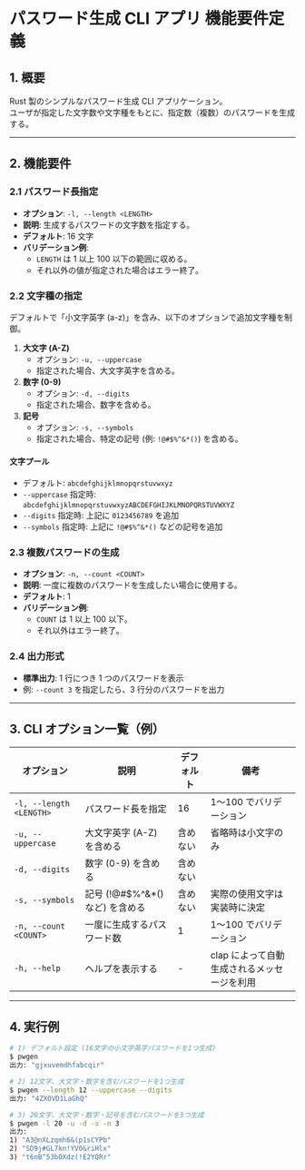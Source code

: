 # パスワード生成 CLI アプリ 機能要件定義

## 1. 概要
Rust 製のシンプルなパスワード生成 CLI アプリケーション。<br>
ユーザが指定した文字数や文字種をもとに、指定数（複数）のパスワードを生成する。

---

## 2. 機能要件

### 2.1 パスワード長指定
- **オプション**: `-l, --length <LENGTH>`
- **説明**: 生成するパスワードの文字数を指定する。
- **デフォルト**: 16 文字
- **バリデーション例**:
  - `LENGTH` は 1 以上 100 以下の範囲に収める。
  - それ以外の値が指定された場合はエラー終了。

### 2.2 文字種の指定
デフォルトで「小文字英字 (a-z)」を含み、以下のオプションで追加文字種を制御。

1. **大文字 (A-Z)**
   - オプション: `-u, --uppercase`
   - 指定された場合、大文字英字を含める。
2. **数字 (0-9)**
   - オプション: `-d, --digits`
   - 指定された場合、数字を含める。
3. **記号**
   - オプション: `-s, --symbols`
   - 指定された場合、特定の記号 (例: `!@#$%^&*()`) を含める。

#### 文字プール
- デフォルト: `abcdefghijklmnopqrstuvwxyz`
- `--uppercase` 指定時: `abcdefghijklmnopqrstuvwxyzABCDEFGHIJKLMNOPQRSTUVWXYZ`
- `--digits` 指定時: 上記に `0123456789` を追加
- `--symbols` 指定時: 上記に `!@#$%^&*()` などの記号を追加

### 2.3 複数パスワードの生成
- **オプション**: `-n, --count <COUNT>`
- **説明**: 一度に複数のパスワードを生成したい場合に使用する。
- **デフォルト**: 1
- **バリデーション例**:
  - `COUNT` は 1 以上 100 以下。
  - それ以外はエラー終了。

### 2.4 出力形式
- **標準出力**: 1 行につき 1 つのパスワードを表示
- 例: `--count 3` を指定したら、3 行分のパスワードを出力

---

## 3. CLI オプション一覧（例）

| オプション                   | 説明                                              | デフォルト | 備考                                            |
|-----------------------------|---------------------------------------------------|------------|-------------------------------------------------|
| `-l, --length <LENGTH>`     | パスワード長を指定                                | 16         | 1〜100 でバリデーション                         |
| `-u, --uppercase`           | 大文字英字 (A-Z) を含める                          | 含めない    | 省略時は小文字のみ                              |
| `-d, --digits`              | 数字 (0-9) を含める                               | 含めない    |                                                |
| `-s, --symbols`             | 記号 (!@#$%^&*() など) を含める                  | 含めない    | 実際の使用文字は実装時に決定                   |
| `-n, --count <COUNT>`       | 一度に生成するパスワード数                        | 1          | 1〜100 でバリデーション                         |
| `-h, --help`                | ヘルプを表示する                                  | -          | clap によって自動生成されるメッセージを利用     |

---

## 4. 実行例

```bash
# 1) デフォルト設定 (16文字の小文字英字パスワードを1つ生成)
$ pwgen
出力: "gjxuvemdhfabcqir"

# 2) 12文字、大文字・数字を含むパスワードを1つ生成
$ pwgen --length 12 --uppercase --digits
出力: "4ZXOVD1LaGhQ"

# 3) 20文字、大文字・数字・記号を含むパスワードを3つ生成
$ pwgen -l 20 -u -d -s -n 3
出力: 
1) "A3@nXLzqmh6&(p1sCYPb"
2) "SD9j#GL7kn!YV0&riHlx"
3) "t6nB^53bOXdz(!E2YQRr"
